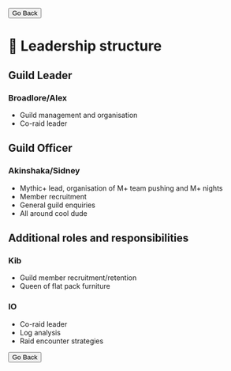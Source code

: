 <head>
<link rel="stylesheet" type="text/css" href="/css/main.css">
</head>

<button onclick="history.back()">Go Back</button>  
# :crown: Leadership structure

## Guild Leader

### Broadlore/Alex

- Guild management and organisation  
- Co-raid leader

## Guild Officer

### Akinshaka/Sidney

- Mythic+ lead, organisation of M+ team pushing and M+ nights  
- Member recruitment  
- General guild enquiries  
- All around cool dude 

## Additional roles and responsibilities

### Kib

- Guild member recruitment/retention
- Queen of flat pack furniture

### IO

- Co-raid leader
- Log analysis
- Raid encounter strategies  

<button onclick="history.back()">Go Back</button>
